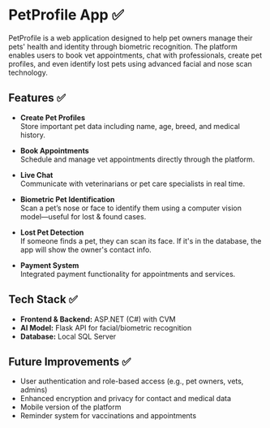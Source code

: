 # PetProfile App ✅

PetProfile is a web application designed to help pet owners manage their pets' health and identity through biometric recognition. The platform enables users to book vet appointments, chat with professionals, create pet profiles, and even identify lost pets using advanced facial and nose scan technology.

## Features ✅

- **Create Pet Profiles**  
  Store important pet data including name, age, breed, and medical history.

- **Book Appointments**  
  Schedule and manage vet appointments directly through the platform.

- **Live Chat**  
  Communicate with veterinarians or pet care specialists in real time.

- **Biometric Pet Identification**  
  Scan a pet’s nose or face to identify them using a computer vision model—useful for lost & found cases.

- **Lost Pet Detection**  
  If someone finds a pet, they can scan its face. If it's in the database, the app will show the owner's contact info.

- **Payment System**  
  Integrated payment functionality for appointments and services.

## Tech Stack ✅

- **Frontend & Backend:** ASP.NET (C#) with CVM  
- **AI Model:** Flask API for facial/biometric recognition  
- **Database:** Local SQL Server  

## Future Improvements ✅

- User authentication and role-based access (e.g., pet owners, vets, admins)  
- Enhanced encryption and privacy for contact and medical data  
- Mobile version of the platform  
- Reminder system for vaccinations and appointments  
